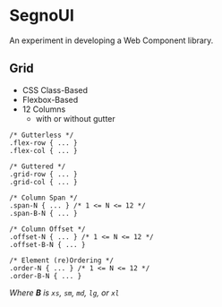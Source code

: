# SegnoUI
An experiment in developing a Web Component library.


## Grid
* CSS Class-Based
* Flexbox-Based
* 12 Columns
    * with or without gutter

```less
/* Gutterless */
.flex-row { ... }
.flex-col { ... }

/* Guttered */
.grid-row { ... }
.grid-col { ... }

/* Column Span */
.span-N { ... } /* 1 <= N <= 12 */
.span-B-N { ... }

/* Column Offset */
.offset-N { ... } /* 1 <= N <= 12 */
.offset-B-N { ... }

/* Element (re)Ordering */
.order-N { ... } /* 1 <= N <= 12 */
.order-B-N { ... }
```

_Where **B** is `xs`, `sm`, `md`, `lg`, or `xl`_
